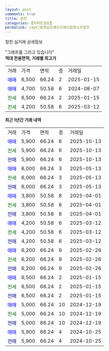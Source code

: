 ```yaml
---
layout: post
comments: true
title: 청천
categories: [아파트정보]
permalink: /apt/충청남도예산군예산읍창소리청천
---
```


청천 실거래 상세정보

<script type="text/javascript">
  google.charts.load('current', {'packages':['line', 'corechart']});
  google.charts.setOnLoadCallback(drawChart);

  function drawChart() {
    var data = new google.visualization.DataTable();
    data.addColumn('date', '거래일');
    data.addColumn('number', "매매");
    data.addColumn('number', "전세");
    data.addColumn('number', "전매");

    data.addRows([[new Date(Date.parse("2025-10-13")), 5900, null, null], [new Date(Date.parse("2025-10-13")), null, 5900, null], [new Date(Date.parse("2025-10-13")), null, null, 5900], [new Date(Date.parse("2025-05-13")), 6000, null, null], [new Date(Date.parse("2025-05-13")), null, 6000, null], [new Date(Date.parse("2025-05-13")), null, null, 6000], [new Date(Date.parse("2025-04-01")), 3800, null, null], [new Date(Date.parse("2025-04-01")), null, 3800, null], [new Date(Date.parse("2025-04-01")), null, null, 3800], [new Date(Date.parse("2025-03-12")), 4200, null, null], [new Date(Date.parse("2025-03-12")), null, 4200, null], [new Date(Date.parse("2025-03-12")), null, null, 4200], [new Date(Date.parse("2025-02-26")), 6200, null, null], [new Date(Date.parse("2025-02-26")), null, 6200, null], [new Date(Date.parse("2025-02-26")), null, null, 6200], [new Date(Date.parse("2025-01-15")), 6500, null, null], [new Date(Date.parse("2025-01-15")), null, 6500, null], [new Date(Date.parse("2025-01-15")), null, null, 6500], [new Date(Date.parse("2024-12-19")), 5000, null, null], [new Date(Date.parse("2024-12-19")), null, 5000, null], [new Date(Date.parse("2024-12-19")), null, null, 5000], [new Date(Date.parse("2024-10-25")), 5900, null, null], [new Date(Date.parse("2024-10-25")), null, null, 5900]]);

    var options = {
      hAxis: {
        format: 'yyyy/MM/dd'
      },    
      lineWidth: 0,
      pointsVisible: true,    
      title: '최근 1년간 유형별 실거래가 분포',
      legend: { position: 'bottom' }
    };

    var formatter = new google.visualization.NumberFormat({pattern:'###,###'} );
    formatter.format(data, 1);
    formatter.format(data, 2);
    
    setTimeout(function() {
        var chart = new google.visualization.LineChart(document.getElementById('columnchart_material'));
        chart.draw(data, (options));
        document.getElementById('loading').style.display = 'none';
    }, 200);
  }
</script>


<div id="loading" style="z-index:20; display: block; margin-left: 0px">"그래프를 그리고 있습니다"</div>
<div id="columnchart_material" style="width: 95%; margin-left: 0px; display: block"></div>
<!-- contents start -->
<b>역대 전용면적, 거래별 최고가</b>
<table class="sortable">
    <tr>
      <td>거래</td>
      <td>가격</td>
      <td>면적</td>
      <td>층</td>
      <td>거래일</td>
    </tr>
        <tr>
          <td><a style="color: blue">매매</a></td>
          <td>6,500</td>
          <td>66.24</td>
          <td>2</td>
          <td>2025-01-15</td>
        </tr>            <tr>
          <td><a style="color: blue">매매</a></td>
          <td>4,700</td>
          <td>50.58</td>
          <td>6</td>
          <td>2024-08-07</td>
        </tr>        
        <tr>
              <td><a style="color: darkgreen">전세</a></td>
              <td>6,500</td>
              <td>66.24</td>
              <td>2</td>
              <td>2025-01-15</td>
            </tr>            <tr>
              <td><a style="color: darkgreen">전세</a></td>
              <td>4,200</td>
              <td>50.58</td>
              <td>6</td>
              <td>2025-03-12</td>
            </tr>        
    
</table>

<b>최근 1년간 거래 내역</b>

<table class="sortable">
    <tr>
      <td>거래</td>
      <td>가격</td>
      <td>면적</td>
      <td>층</td>
      <td>거래일</td>
    </tr>
    <tr>
      <td><a style="color: blue">매매</a></td>
      <td>5,900</td>
      <td>66.24</td>
      <td>6</td>
      <td>2025-10-13</td>
    </tr>          <tr>
      <td><a style="color: darkgreen">전세</a></td>
      <td>5,900</td>
      <td>66.24</td>
      <td>6</td>
      <td>2025-10-13</td>
    </tr>          <tr>
      <td><a style="color: darkblue">전매</a></td>
      <td>5,900</td>
      <td>66.24</td>
      <td>6</td>
      <td>2025-10-13</td>
    </tr>          <tr>
      <td><a style="color: blue">매매</a></td>
      <td>6,000</td>
      <td>66.24</td>
      <td>3</td>
      <td>2025-05-13</td>
    </tr>          <tr>
      <td><a style="color: darkgreen">전세</a></td>
      <td>6,000</td>
      <td>66.24</td>
      <td>3</td>
      <td>2025-05-13</td>
    </tr>          <tr>
      <td><a style="color: darkblue">전매</a></td>
      <td>6,000</td>
      <td>66.24</td>
      <td>3</td>
      <td>2025-05-13</td>
    </tr>          <tr>
      <td><a style="color: blue">매매</a></td>
      <td>3,800</td>
      <td>50.58</td>
      <td>8</td>
      <td>2025-04-01</td>
    </tr>          <tr>
      <td><a style="color: darkgreen">전세</a></td>
      <td>3,800</td>
      <td>50.58</td>
      <td>8</td>
      <td>2025-04-01</td>
    </tr>          <tr>
      <td><a style="color: darkblue">전매</a></td>
      <td>3,800</td>
      <td>50.58</td>
      <td>8</td>
      <td>2025-04-01</td>
    </tr>          <tr>
      <td><a style="color: blue">매매</a></td>
      <td>4,200</td>
      <td>50.58</td>
      <td>6</td>
      <td>2025-03-12</td>
    </tr>          <tr>
      <td><a style="color: darkgreen">전세</a></td>
      <td>4,200</td>
      <td>50.58</td>
      <td>6</td>
      <td>2025-03-12</td>
    </tr>          <tr>
      <td><a style="color: darkblue">전매</a></td>
      <td>4,200</td>
      <td>50.58</td>
      <td>6</td>
      <td>2025-03-12</td>
    </tr>          <tr>
      <td><a style="color: blue">매매</a></td>
      <td>6,200</td>
      <td>66.24</td>
      <td>9</td>
      <td>2025-02-26</td>
    </tr>          <tr>
      <td><a style="color: darkgreen">전세</a></td>
      <td>6,200</td>
      <td>66.24</td>
      <td>9</td>
      <td>2025-02-26</td>
    </tr>          <tr>
      <td><a style="color: darkblue">전매</a></td>
      <td>6,200</td>
      <td>66.24</td>
      <td>9</td>
      <td>2025-02-26</td>
    </tr>          <tr>
      <td><a style="color: blue">매매</a></td>
      <td>6,500</td>
      <td>66.24</td>
      <td>2</td>
      <td>2025-01-15</td>
    </tr>          <tr>
      <td><a style="color: darkgreen">전세</a></td>
      <td>6,500</td>
      <td>66.24</td>
      <td>2</td>
      <td>2025-01-15</td>
    </tr>          <tr>
      <td><a style="color: darkblue">전매</a></td>
      <td>6,500</td>
      <td>66.24</td>
      <td>2</td>
      <td>2025-01-15</td>
    </tr>          <tr>
      <td><a style="color: blue">매매</a></td>
      <td>5,000</td>
      <td>66.24</td>
      <td>10</td>
      <td>2024-12-19</td>
    </tr>          <tr>
      <td><a style="color: darkgreen">전세</a></td>
      <td>5,000</td>
      <td>66.24</td>
      <td>10</td>
      <td>2024-12-19</td>
    </tr>          <tr>
      <td><a style="color: darkblue">전매</a></td>
      <td>5,000</td>
      <td>66.24</td>
      <td>10</td>
      <td>2024-12-19</td>
    </tr>          <tr>
      <td><a style="color: blue">매매</a></td>
      <td>5,900</td>
      <td>66.24</td>
      <td>4</td>
      <td>2024-10-25</td>
    </tr>          <tr>
      <td><a style="color: darkblue">전매</a></td>
      <td>5,900</td>
      <td>66.24</td>
      <td>4</td>
      <td>2024-10-25</td>
    </tr>      </table>
<!-- contents end -->    

